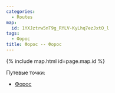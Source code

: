 ```yaml
---
categories:
  - Routes
map:
  id: 1YXJztrw5nT9g_RYLV-KyLhq7ezJxtO_l
tags:
  - Форос
title: Форос -- Форос
---
```


{% include map.html id=page.map.id %}

Путевые точки:

- [Форос](toponyms/форос.md)
